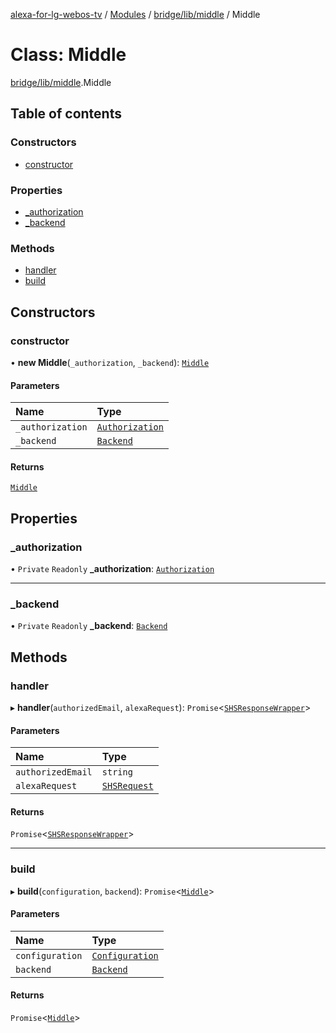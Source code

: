 [alexa-for-lg-webos-tv](../README.md) / [Modules](../modules.md) / [bridge/lib/middle](../modules/bridge_lib_middle.md) / Middle

# Class: Middle

[bridge/lib/middle](../modules/bridge_lib_middle.md).Middle

## Table of contents

### Constructors

- [constructor](bridge_lib_middle.Middle.md#constructor)

### Properties

- [\_authorization](bridge_lib_middle.Middle.md#_authorization)
- [\_backend](bridge_lib_middle.Middle.md#_backend)

### Methods

- [handler](bridge_lib_middle.Middle.md#handler)
- [build](bridge_lib_middle.Middle.md#build)

## Constructors

### constructor

• **new Middle**(`_authorization`, `_backend`): [`Middle`](bridge_lib_middle.Middle.md)

#### Parameters

| Name | Type |
| :------ | :------ |
| `_authorization` | [`Authorization`](bridge_lib_middle_authorization.Authorization.md) |
| `_backend` | [`Backend`](bridge_lib_backend.Backend.md) |

#### Returns

[`Middle`](bridge_lib_middle.Middle.md)

## Properties

### \_authorization

• `Private` `Readonly` **\_authorization**: [`Authorization`](bridge_lib_middle_authorization.Authorization.md)

___

### \_backend

• `Private` `Readonly` **\_backend**: [`Backend`](bridge_lib_backend.Backend.md)

## Methods

### handler

▸ **handler**(`authorizedEmail`, `alexaRequest`): `Promise`\<[`SHSResponseWrapper`](common_smart_home_skill_response.SHSResponseWrapper.md)\>

#### Parameters

| Name | Type |
| :------ | :------ |
| `authorizedEmail` | `string` |
| `alexaRequest` | [`SHSRequest`](common_smart_home_skill_request.SHSRequest.md) |

#### Returns

`Promise`\<[`SHSResponseWrapper`](common_smart_home_skill_response.SHSResponseWrapper.md)\>

___

### build

▸ **build**(`configuration`, `backend`): `Promise`\<[`Middle`](bridge_lib_middle.Middle.md)\>

#### Parameters

| Name | Type |
| :------ | :------ |
| `configuration` | [`Configuration`](bridge_lib_configuration.Configuration.md) |
| `backend` | [`Backend`](bridge_lib_backend.Backend.md) |

#### Returns

`Promise`\<[`Middle`](bridge_lib_middle.Middle.md)\>
